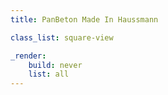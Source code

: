 ```yaml
---
title: PanBeton Made In Haussmann

class_list: square-view

_render:
    build: never
    list: all
---
```

